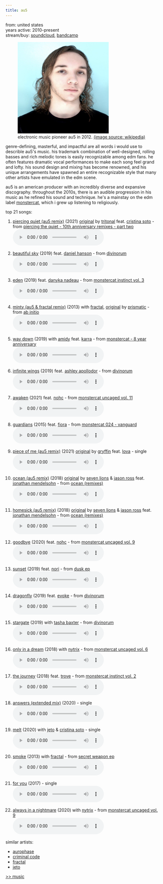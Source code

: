 ```yaml
---
title: au5
---
```

<meta name="robots" content="noindex, nofollow, noarchive">

from: united states<br>
years active: 2010-present<br>
stream/buy: [soundcloud](https://soundcloud.com/au5), [bandcamp](https://au5music.bandcamp.com/)

<figure>
  <img id="au5" src="/images/music/artistimg/au5.png" width="300" height="300" margin-left="20px">
  <figcaption text-align="center">electronic music pioneer au5 in 2012. <a href="https://en.wikipedia.org/wiki/Au5#/media/File:Au5_-_Austin_Collins.jpg">(image source: wikipedia)</a></figcaption>
</figure>

genre-defining, masterful, and impactful are all words i would use to describle au5's music. his trademark combination of well-designed, rolling basses and rich melodic tones is easily recognizable among edm fans. he often features dramatic vocal performances to make each song feel grand and lofty. his sound design and mixing has become renowned, and his unique arrangements have spawned an entire recognizable style that many other artists have emulated in the edm scene.

au5 is an american producer with an incredibly diverse and expansive discography. throughout the 2010s, there is an audible progression in his music as he refined his sound and technique. he's a mainstay on the edm label [monstercat](https://www.youtube.com/c/Monstercat), which i grew up listening to religiously.

top 21 songs:

1. [piercing quiet (au5 remix)](https://soundcloud.com/tritonalmusic/piercing-quiet-au5-remix-feat) (2021) [original](https://soundcloud.com/tritonalmusic/tritonal-feat-soto-piercing-1) by [tritonal](https://soundcloud.com/tritonalmusic) feat. [cristina soto](https://soundcloud.com/thesotosinger) - from [piercing the quiet - 10th anniversary remixes - part two](https://soundcloud.com/tritonalmusic/sets/piercing-the-quiet-10th-1)<br>
<audio controls src="/images/music/au5_piercingquiet.mp3"></audio>

2. [beautiful sky](https://soundcloud.com/au5/au5-beautiful-sky) (2019) feat. [daniel hanson](https://soundcloud.com/danielhansonmusic) - from [divinorum](https://au5music.bandcamp.com/album/divinorum-lp-2)<br>
<audio controls src="/images/music/au5_beautifulsky.mp3"></audio>

3. [eden](https://soundcloud.com/monstercat/au5-eden-feat-danyka-nadeau) (2019) feat. [danyka nadeau](https://soundcloud.com/danykanadeau) - from [monstercat instinct vol. 3](https://soundcloud.com/monstercat/sets/monstercat-instinct-vol-3)<br>
<audio controls src="/images/music/au5_eden.mp3"></audio>

4. [minty (au5 & fractal remix)](https://soundcloud.com/prismatictunes/minty-au5-fractal-remix) (2013) with [fractal](/music/fractal), [original](https://soundcloud.com/prismatictunes/mintyoriginalmix) by [prismatic](https://soundcloud.com/prismatictunes) - from [ab initio](https://www.discogs.com/release/5620815-Prismatic-Ab-Initio) <br>
<audio controls src="/images/music/au5_minty.mp3"></audio>

5. [way down](https://soundcloud.com/monstercat/au5-amidy-way-down-feat-karra) (2019) with [amidy](https://soundcloud.com/amidymusic) feat. [karra](https://soundcloud.com/iamkarramusic) - from [monstercat - 8 year anniversary](https://soundcloud.com/monstercat/sets/monstercat-8-year-anniversary)<br>
<audio controls src="/images/music/au5_waydown.mp3"></audio>

6. [infinite wings](https://soundcloud.com/au5/infinitewings) (2019) feat. [ashley apollodor](https://soundcloud.com/ashleyapollodor) - from [divinorum](https://au5music.bandcamp.com/album/divinorum-lp-2)<br>
<audio controls src="/images/music/au5_infinitewings.mp3"></audio>

7. [awaken](https://soundcloud.com/monstercat/au5-awaken-feat-nohc) (2021) feat. [nohc](https://soundcloud.com/nohcmusic) - from [monstercat uncaged vol. 11](https://soundcloud.com/monstercat/sets/monstercat-uncaged-vol-11)<br>
<audio controls src="/images/music/au5_awaken.mp3"></audio>

8. [guardians](https://soundcloud.com/au5/au5-guardians-feat-fiora) (2015) feat. [fiora](https://soundcloud.com/fiora) - from [monstercat 024 - vanguard](https://soundcloud.com/monstercat/sets/monstercat-024-vanguard)<br>
<audio controls src="/images/music/au5_guardians.mp3"></audio>

9. [piece of me (au5 remix)](https://soundcloud.com/gryffinofficial/gryffin-piece-of-me-au5-remix) (2021) [original](https://soundcloud.com/gryffinofficial/gryffin-lova-piece-of-me) by [gryffin](https://soundcloud.com/gryffinofficial) feat. [lova](https://soundcloud.com/lova44785) - single<br>
<audio controls src="/images/music/au5_pieceofme.mp3"></audio>

10. [ocean (au5 remix)](https://soundcloud.com/au5/seven-lions-jason-ross-feat-jonathan-mendelsohn-ocean-au5-remix) (2018) [original](https://soundcloud.com/seven-lions/seven-lions-jason-ross-ocean-feat-jonathan-mendelsohn-1) by [seven lions](https://soundcloud.com/seven-lions) & [jason ross](https://soundcloud.com/jasonrossofficial) feat. [jonathan mendelsohn](https://soundcloud.com/jonathanmendelsohn) - from [ocean (remixes)](https://soundcloud.com/seven-lions/sets/ocean-remixes)<br>
<audio controls src="/images/music/au5_ocean.mp3"></audio>

11. [homesick (au5 remix)](https://soundcloud.com/mitis/homesick-au5remix) (2018) [original](https://soundcloud.com/seven-lions/seven-lions-jason-ross-ocean-feat-jonathan-mendelsohn-1) by [seven lions](https://soundcloud.com/seven-lions) & [jason ross](https://soundcloud.com/jasonrossofficial) feat. [jonathan mendelsohn](https://soundcloud.com/jonathanmendelsohn) - from [ocean (remixes)](https://soundcloud.com/seven-lions/sets/ocean-remixes)<br>
<audio controls src="/images/music/au5_homesick.mp3"></audio>

12. [goodbye](https://soundcloud.com/monstercat/au5-goodbye-feat-nohc) (2020) feat. [nohc](https://soundcloud.com/nohcmusic) - from [monstercat uncaged vol. 9](https://soundcloud.com/monstercat/sets/monstercat-uncaged-vol-9)<br>
<audio controls src="/images/music/au5_goodbye.mp3"></audio>

13. [sunset](https://soundcloud.com/au5/sunset) (2019) feat. [nori](https://soundcloud.com/norielle) - from [dusk ep](https://au5music.bandcamp.com/album/dusk-ep-feat-nori)<br>
<audio controls src="/images/music/au5_sunset.mp3"></audio>

14. [dragonfly](https://soundcloud.com/au5/4-au5-dragonfly-ft-evoke-dancing-astronaut-premiere) (2019) feat. [evoke](https://soundcloud.com/aldengroves) - from [divinorum](https://au5music.bandcamp.com/album/divinorum-lp-2)<br>
<audio controls src="/images/music/au5_dragonfly.mp3"></audio>

15. [stargate](https://soundcloud.com/au5/stargate) (2019) with [tasha baxter](https://soundcloud.com/tashabaxtersa) - from [divinorum](https://au5music.bandcamp.com/album/divinorum-lp-2)<br>
<audio controls src="/images/music/au5_stargate.mp3"></audio>

16. [only in a dream](https://soundcloud.com/monstercat/au5-nytrix-only-in-a-dream) (2018) with [nytrix](https://soundcloud.com/nytrixmusic) - from [monstercat uncaged vol. 6](https://soundcloud.com/monstercat/sets/monstercat-uncaged-vol-6)<br>
<audio controls src="/images/music/au5_onlyinadream.mp3"></audio>

17. [the journey](https://soundcloud.com/monstercat/au5-the-journey-feat-trove) (2018) feat. [trove](https://soundcloud.com/listentotroves) - from [monstercat instinct vol. 2](https://soundcloud.com/monstercat/sets/monstercat-instinct-vol-2)<br>
<audio controls src="/images/music/au5_thejourney.mp3"></audio>

18. [answers (extended mix)](https://open.spotify.com/album/6KE4JWmPGAOGvmcjwHSsIs) (2020) - single<br>
<audio controls src="/images/music/au5_answers.mp3"></audio>

19. [melt](https://soundcloud.com/au5/au5-jeto-cristina-soto-melt-original) (2020) with [jeto](/music/jeto) & [cristina soto](https://soundcloud.com/thesotosinger) - single<br>
<audio controls src="/images/music/au5_melt.mp3"></audio>

20. [smoke](https://soundcloud.com/officialfractal/au5-fractal-smoke) (2013) with [fractal](/music/fractal) - from [secret weapon ep](https://soundcloud.com/au5/sets/secret-weapon-ep)<br>
<audio controls src="/images/music/au5_smoke.mp3"></audio>

21. [for you](https://soundcloud.com/au5/for-you) (2017) - single<br>
<audio controls src="/images/music/au5_foryou.mp3"></audio>

22. [always in a nightmare](https://soundcloud.com/monstercat/au5-nytrix-always-in-a-nightmare) (2020) with [nytrix](https://soundcloud.com/nytrixmusic) - from [monstercat uncaged vol. 9](https://soundcloud.com/monstercat/sets/monstercat-uncaged-vol-9)<br>
<audio controls src="/images/music/au5_alwaysinanightmare.mp3"></audio>

similar artists:
- [aurophase](/music/aurophase)
- [criminal code](/music/criminal-code)
- [fractal](/music/fractal)
- [jeto](/music/jeto)

<a href="/media/music#au5">&gt;&gt; music</a>